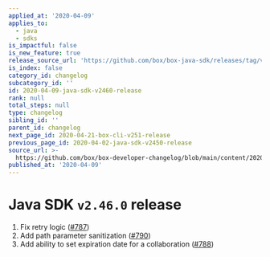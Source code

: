 ```yaml
---
applied_at: '2020-04-09'
applies_to:
  - java
  - sdks
is_impactful: false
is_new_feature: true
release_source_url: 'https://github.com/box/box-java-sdk/releases/tag/v2.46.0'
is_index: false
category_id: changelog
subcategory_id: ''
id: 2020-04-09-java-sdk-v2460-release
rank: null
total_steps: null
type: changelog
sibling_id: ''
parent_id: changelog
next_page_id: 2020-04-21-box-cli-v251-release
previous_page_id: 2020-04-02-java-sdk-v2450-release
source_url: >-
  https://github.com/box/box-developer-changelog/blob/main/content/2020/04-09-java-sdk-v2460-release.md
published_at: '2020-04-09'
---
```

# Java SDK `v2.46.0` release

1. Fix retry logic ([#787](https://github.com/box/box-java-sdk/pull/787))
2. Add path parameter sanitization ([#790](https://github.com/box/box-java-sdk/pull/790))
3. Add ability to set expiration date for a collaboration ([#788](https://github.com/box/box-java-sdk/pull/788))